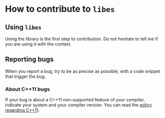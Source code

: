 # How to contribute to `libes`

## Using `libes`

Using the library is the first step to contribution. Do not hesitate to tell me if you are using it with the context.

## Reporting bugs

When you report a bug, try to be as precise as possible, with a code snippet that trigger the bug.

### About C++11 bugs

If your bug is about a C++11 non-supported feature of your compiler, indicate your system and your compiler version. You can read the [policy regarding C++11](https://github.com/jube/libes/blob/master/doc/cxx11.md).
